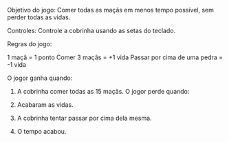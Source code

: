Objetivo do jogo: Comer todas as maçãs em menos tempo possível, sem perder todas as vidas.

Controles: Controle a cobrinha usando as setas do teclado.

Regras do jogo:

1 maçã = 1 ponto Comer 3 maçâs = +1 vida Passar por cima de uma pedra = -1 vida

O jogor ganha quando:

  1. A cobrinha comer todas as 15 maçãs. 
O jogor perde quando:

  1. Acabaram as vidas.
  2. A cobrinha tentar passar por cima dela mesma. 
  3. O tempo acabou.
